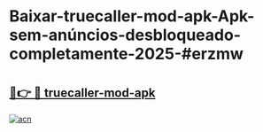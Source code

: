 # Baixar-truecaller-mod-apk-Apk-sem-anúncios-desbloqueado-completamente-2025-#erzmw

# <h2><a href="https://ainizakaria.my?title=truecaller-mod-apk&ref=24M">🔗👉 🔴 truecaller-mod-apk</a></h2>

[![acn](https://github.com/user-attachments/assets/0f9c940e-d8b0-45ae-aac7-cd30a18b3e1c)](https://ainizakaria.my?title=truecaller-mod-apk&ref=24M)

